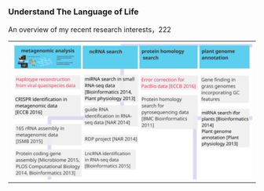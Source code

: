### Understand The Language of Life

An overview of my recent research interests，222

<div>
<table border="0">
  <tr>
    <td width="100%">
      <img src="/research.png" width="100%">
    </td>
  </tr>
</table>
</div>


